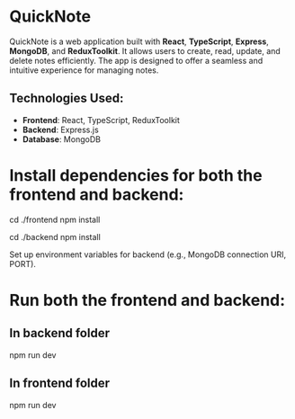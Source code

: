 # QuickNote

QuickNote is a web application built with **React**, **TypeScript**, **Express**, **MongoDB**, and **ReduxToolkit**. It allows users to create, read, update, and delete notes efficiently. The app is designed to offer a seamless and intuitive experience for managing notes.

## Technologies Used:
- **Frontend**: React, TypeScript, ReduxToolkit
- **Backend**: Express.js
- **Database**: MongoDB

# Install dependencies for both the frontend and backend:

cd ./frontend
npm install

cd ./backend
npm install

 Set up environment variables for backend (e.g., MongoDB connection URI, PORT).

# Run both the frontend and backend:

## In backend folder
npm run dev

## In frontend folder
npm run dev

